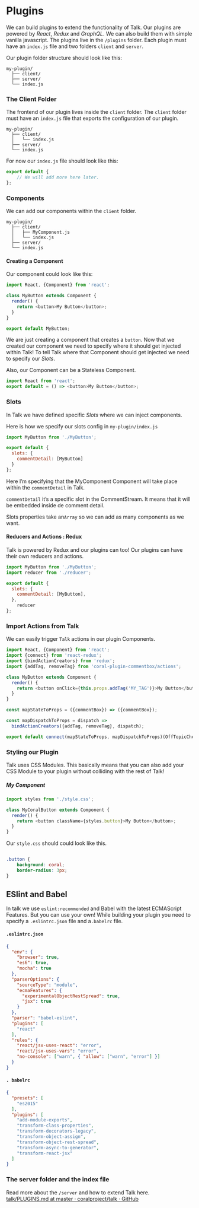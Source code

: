 # Plugins
We can build plugins to extend the functionality of Talk.  Our plugins are powered by *React*, *Redux* and *GraphQL*. We can also build them with simple vanilla javascript. 
The plugins live in the `/plugins` folder. Each plugin must have an `index.js` file and two folders `client` and `server`.

Our plugin folder structure should look like this:
```
my-plugin/
  ├── client/
  ├── server/
  └── index.js
```


### The Client Folder
The frontend of our plugin lives inside the `client` folder. The `client`  folder must have an `index.js` file that exports the configuration of our plugin.

```
my-plugin/
  ├── client/
  │   └── index.js
  ├── server/
  └── index.js
```

For now our `index.js` file should look like this:

```js
export default {
	// We will add more here later.
};
```


###  Components
We can add our components within the `client` folder.

```
my-plugin/
  ├── client/
  │   ├── MyComponent.js
  │   └── index.js
  ├── server/
  └── index.js
```

####  Creating a Component
Our component could look like this: 

```js
import React, {Component} from 'react';

class MyButton extends Component {
  render() {
    return <button>My Button</button>;
  }
}

export default MyButton;
````

We are just creating a component that creates a `button`. Now that we created our component we need to specify where it should get injected within Talk!
To tell Talk where that Component should get injected we need to specify our *Slots*.

Also, our Component can be a Stateless Component.

```js
import React from 'react';
export default = () => <button>My Button</button>;
````

### Slots
In Talk we have defined specific *Slots* where we can inject components. 

Here is how we specify our slots config in `my-plugin/index.js`

```js
import MyButton from './MyButton';

export default {
  slots: {
    commentDetail: [MyButton]
  }
};
```

Here I’m specifying that the MyComponent Component will take place within the `commentDetail` in Talk.

`commentDetail` it’s a specific slot in the CommentStream. It means that it will be embedded inside de comment detail.

Slots properties take an`Array` so we can add as many components as we want.

#### Reducers and Actions : Redux

Talk is powered by Redux and our plugins can too! Our plugins can have their own reducers and actions.

```js
import MyButton from './MyButton';
import reducer from './reducer';

export default {
  slots: {
    commentDetail: [MyButton],
  },
	reducer
};
```

### Import Actions from Talk
We can easily trigger `Talk` actions in our plugin Components.

```js
import React, {Component} from 'react';
import {connect} from 'react-redux';
import {bindActionCreators} from 'redux';
import {addTag, removeTag} from 'coral-plugin-commentbox/actions';

class MyButton extends Component {
  render() {
    return <button onClick={this.props.addTag('MY_TAG')}>My Button</button>;
  }
}

const mapStateToProps = ({commentBox}) => ({commentBox});

const mapDispatchToProps = dispatch =>
  bindActionCreators({addTag, removeTag}, dispatch);

export default connect(mapStateToProps, mapDispatchToProps)(OffTopicCheckbox);
```

### Styling our Plugin
Talk uses CSS Modules. This basically means that you can also add your CSS Module to your plugin without colliding with the rest of Talk!

##### My Component 
```js
import styles from './style.css';

class MyCoralButton extends Component {
  render() {
    return <button className={styles.button}>My Button</button>;
  }
}
````

Our `style.css` should could look like this.
```css

.button {
	background: coral;
	border-radius: 3px;
}
```

## ESlint and Babel
In talk we use `eslint:recommended` and Babel with the latest ECMAScript Features. But you can use your own! 
While building your plugin you need to specify a `.eslintrc.json` file and a`.babelrc` file.

#### `.eslintrc.json`
```json
{
  "env": {
    "browser": true,
    "es6": true,
    "mocha": true
  },
  "parserOptions": {
    "sourceType": "module",
    "ecmaFeatures": {
      "experimentalObjectRestSpread": true,
      "jsx": true
    }
  },
  "parser": "babel-eslint",
  "plugins": [
    "react"
  ],
  "rules": {
    "react/jsx-uses-react": "error",
    "react/jsx-uses-vars": "error",
    "no-console": ["warn", { "allow": ["warn", "error"] }]
  }
}
````


#### `. babelrc `
```json
{
  "presets": [
    "es2015"
  ],
  "plugins": [
    "add-module-exports",
    "transform-class-properties",
    "transform-decorators-legacy",
    "transform-object-assign",
    "transform-object-rest-spread",
    "transform-async-to-generator",
    "transform-react-jsx"
  ]
}
````

### The server folder and the index file
Read more about the `/server` and how to extend Talk here.
[talk/PLUGINS.md at master · coralproject/talk · GitHub](https://github.com/coralproject/talk/blob/master/PLUGINS.md)


